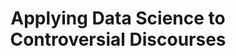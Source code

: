 ---
id: "ads-controdisc-eng" # nochmal überlegen
method: "Seminars (several)"
institution: "Faculty of Humanities"
title: "Applying Data Science to Controversial Discourses"
title_project: 
title_short: "ADS-ControDisc"
period: "Apr 23 ­­- Mar 24 (12 months)"
foerderlinie: "Subject-specific data literacy education"
round: "2"
filter: "2"
lecture2go:
uhh_url: "https://www.hcl.uni-hamburg.de/en/ddlitlab/data-literacy-lehrlabor/zweite-foerderrunde/01-ads-controdisc.html"
contributors: "Julia Schilling, Prof. Dr. Robert Fuchs"
quote: "A critical evaluation of the current Teaching Lab project also indicates that, by foregrounding the focus on data literacy, mainly intrinsically motivated students with a pre-existing interest in data literacy are addressed. Many students in English linguistics are reluctant to engage with data-intensive methods. A new approach is needed to reach these students."
text: |
    ## Orientation of the project

    The development of the project idea for the teaching project "Applying Data Science to Controversial Discourses" was motivated by several insights and considerations. Firstly, there was a need for a critical evaluation of the existing teaching lab on advanced data analysis for linguists from the first round of DDLitLab funding. Although this lab was successful and attracted a significant number of students with an intrinsic interest in data literacy, it was found that many students in English linguistics were reluctant to engage with data-intensive methods. This led to the realisation that a new approach was needed to reach those students who were previously reluctant to engage with data analysis. The idea of introducing controversial discourse as a central element was born out of the consideration that these topics have a broad resonance and could therefore also appeal to students who had previously shown little interest in data literacy.

    *Furthermore, weaknesses in the data literacy training of students were identified, particularly in the areas of data analysis and data application. This realisation was directly incorporated into the design of the new seminars, which focus on the interpretation of findings from large data corpora, particularly social media and newspaper corpora. Statistical, data-intensive analysis techniques are used to familiarise students with complex aspects of data literacy.*

    ## Review and results

    A key achievement of the teaching project was to motivate students to become data literate by integrating controversial discourses - in particular through the seminars "Understanding the Dynamics of COVID-19 Discourse" and "Climate Change Discourse: Between Global Catastrophe and Business as Usual". This approach helped to lower the inhibition threshold towards data analyses and promote interest.

    *The innovative idea was to embed data literacy in broader societal discourses rather than teaching in isolation. This promoted both technical skills and the ability to think critically about relevant topics and interpret data. To summarise, the teaching project successfully increased student interest and data analysis skills and laid the foundation for a long-term integration of data literacy at the Institute of English Studies at Universität Hamburg.*

    Specific RStudio workbooks have been developed to provide students with a structured approach to data analysis concepts and techniques. These hands-on workbooks include theoretical explanations, practical examples and exercises that ensure an effective learning process and enable students to understand and apply advanced data analysis methods.

    ## Tips from lecturers for lecturers

    As part of the project, the digital and didactic skills of teachers were developed in various ways. On the one hand, digital skills were expanded and deepened through the use of digital tools and methods. This experience and knowledge can now also be used and passed on in other courses. In addition, didactic skills were also further developed as part of the project by reflecting on the seminars together with the students and adapting them to their needs. Experience has shown that students particularly benefit from interactive teaching methods and practical exercises and that learning is promoted through application in real research projects. Through self-analysis as a teacher, teaching strategies could also be reconsidered and optimised in order to achieve better communication of the content and greater student motivation.

image: "https://www.hcl.uni-hamburg.de/16952580/ads-contro-fs-napendra-singh-a-cpfyska98-unsplash-733x414-6bcea4e919b5b9acc48656ccef7bb7239fe03652.jpg"
image_credit: "napendra singh / unsplash"
link_external:
stine: "SoSe 23 & WiSe 2023/24:  Seminars https://www.stine.uni-hamburg.de/scripts/mgrqispi.dll?APPNAME=CampusNet&PRGNAME=COURSEDETAILS&ARGUMENTS=-N000000000000001,-N000605,-N0,-N386424701980643,-N386424701940644,-N0,-N0,-N3,-AfQP74Mf9QMPbmuLTYup7fIi6vjAJ4zoKegmHODRxWBwFvqwjOYn9fMPjmoK7mDwzPYmdOg76fuUdHBULczAZvNUQcYcd7uRfQBFd4Sm0QULEmoUvVWW3vWDdRqADYMATHUpSHzR-PzDAOf5oegU0cUa-xSKhQoPuQ-RMYqKMOYL9PoL9mf68mgmgHuUjcSUk3SRgRZU6cgHoQQmp3fKUPWRBvBUTPzP5YbZsOq6dfoRFCfR7xfG3OkZMQdW54uKHvNyFmYPkVSpEmYK5YSm3PDWuRzWMRuBdcoptRYPd3uUFHY6DHgHkWzZJcMRIOfy6mDKSWUpMrgRKOYAbvqA0RBmv4fLdOD6qvSmNRWR9WBLQPd6ofWewmQlNvQHNeZDArbZovIi67gWw3QewCY6Tvd7dmNUgQzHeQNUfQZnNHWPhOInFWjo9vzHFmMP6QQpy3SmPPDVwQQW0CQPvQUWgxYRzODU7ffWSvNUIefReWIRMfNHFfS5yxImXYIH8PI58QzRZxYRIHUULWD5oPuWhmq5wP-HLm-WWYfUyeNmIPMHEvzoFRzWxOzWg4U5IvumvmUfwWfwAxWDZxZKq4zUYRjLPRj5oeW5ucf6IrUHyHWoW4fP6mgWtCYHumBKkPS5pWolFRYwgvBm-WQmv4SeZRd5HOYGZPkZNxSD9QQUjQ-mC4zRuPdwPeZPKfMHzrUPbxjKaRZRmPBUQPgouYMpefYoJWf56QZHQxSpe3Bnj4MftPjeAvoo8Vj53vDR3VIHw, https://www.stine.uni-hamburg.de/scripts/mgrqispi.dll?APPNAME=CampusNet&PRGNAME=COURSEDETAILS&ARGUMENTS=-N000000000000001,-N000605,-N0,-N386424701945645,-N386424701929646,-N0,-N0,-N3,-AfQP74Mf9QMPbmuLTYup7fIi6vjAJ4zoKegmHODRxWBwFvqwjOYn9fMPjmoK7mDwzPYmdOg76fuUdHBULczAZvNUQcYcd7uRfQBFd4Sm0QULEmoUvVWW3vWDdRqADYMATHUpSHzR-PzDAOf5oegU0cUa-xSKhQoPuQ-RMYqKMOYL9PoL9mf68mgmgHuUjcSUk3SRgRZU6cgHoQQmp3fKUPWRBvBUTPzP5YbZsOq6dfoRFCfR7xfG3OkZMQdW54uKHvNyFmYPkVSpEmYK5YSm3PDWuRzWMRuBdcoptRYPd3uUFHY6DHgHkWzZJcMRIOfy6mDKSWUpMrgRKOYAbvqA0RBmv4fLdOD6qvSmNRWR9WBLQPd6ofWewmQlNvQHNeZDArbZovIi67gWw3QewCY6Tvd7dmNUgQzHeQNUfQZnNHWPhOInFWjo9vzHFmMP6QQpy3SmPPDVwQQW0CQPvQUWgxYRzODU7ffWSvNUIefReWIRMfNHFfS5yxImXYIH8PI58QzRZxYRIHUULWD5oPuWhmq5wP-HLm-WWYfUyeNmIPMHEvzoFRzWxOzWg4U5IvumvmUfwWfwAxWDZxZKq4zUYRjLPRj5oeW5ucf6IrUHyHWoW4fP6mgWtCYHumBKkPS5pWolFRYwgvBm-WQmv4SeZRd5HOYGZPkZNxSD9QQUjQ-mC4zRuPdwPeZPKfMHzrUPbxjKaRZRmPBUQPgouYMpefYoJWf56QZHQxSpe3Bnj4MftPjeAvoo8Vj53vDR3VIHw, https://www.stine.uni-hamburg.de/scripts/mgrqispi.dll?APPNAME=CampusNet&PRGNAME=COURSEDETAILS&ARGUMENTS=-N000000000000001,-N000605,-N0,-N385235591608794,-N385235591639795,-N0,-N0,-N3,-ARB6qVDAmRSKDWdLjHQUUmzKSxuKvxNGl4zUPYYooRQUzQMD9PDR0Wd5K3fLtQfKbQdLemuUScuP-OSBtxMBARIRICYR-4qLAegpKYYPb3WHUQNP3QfGs7dB6RDGJQd6oPSU0VMLoPYmIOQiZYBLvPgpFfDHAPUUzCYUEmUU8RdZpWzwwvjU34UHKeDHqxUWs4IfjvBKQRuRemB6aCQWxCYoZOgmzYDmVOqmQYQPzcSKUmS5KmuPHQdRJfN5eVjLyVjPMPZKYO-LffW5SHNctmQUSOWfFHBWdfBPUWkZXrMA-YYAAmBPjOuLsedNjxMAYOdGbYWo6Ozm-vupZVdKvfSW9cbZKRSD6PQHWPZmx4YeZRUpbczZzPSLIPMHhOYwJ4BDdfIojmIWteq5A7MmgcUP-fN6SrMRPHWPdff6bxUlZP-H0rULLRNLTfQlAfBwVRqwHxoLJRzWV3QoLYuHTffW-rDo6RSf6WNFtxZpLxW59PDmDWW5Af-76xUUpYfKH4D5ycqAWHgHdcNoXvz50QN6fPIPA7UK0HIPdQIRzvWpdrqHYcuRdWuFwHzAhVDL9VjPjHzLFOtN-PZmHmzRf7fRYQ-cAHY9tQS7dmIi-7qBNRjWsmzRyOgD6mo5JRzKmvdfFVBmVxzLJOzRgefATVWLS7dWaRuRUWDfdcuB6YWiZ3Wpj4qAUmdAwrMPHYkZjOqUw7UmbxIR5f-L8eup94WWw7gPUQMWZWbZjmYKkcZDZ3WHbVYL93uRKRSoamuUY, https://www.stine.uni-hamburg.de/scripts/mgrqispi.dll?APPNAME=CampusNet&PRGNAME=COURSEDETAILS&ARGUMENTS=-N000000000000001,-N000605,-N0,-N385235712002895,-N385235712004896,-N0,-N0,-N3,-ARB6qVDAmRSKDWdLjHQUUmzKSxuKvxNGl4zUPYYooRQUzQMD9PDR0Wd5K3fLtQfKbQdLemuUScuP-OSBtxMBARIRICYR-4qLAegpKYYPb3WHUQNP3QfGs7dB6RDGJQd6oPSU0VMLoPYmIOQiZYBLvPgpFfDHAPUUzCYUEmUU8RdZpWzwwvjU34UHKeDHqxUWs4IfjvBKQRuRemB6aCQWxCYoZOgmzYDmVOqmQYQPzcSKUmS5KmuPHQdRJfN5eVjLyVjPMPZKYO-LffW5SHNctmQUSOWfFHBWdfBPUWkZXrMA-YYAAmBPjOuLsedNjxMAYOdGbYWo6Ozm-vupZVdKvfSW9cbZKRSD6PQHWPZmx4YeZRUpbczZzPSLIPMHhOYwJ4BDdfIojmIWteq5A7MmgcUP-fN6SrMRPHWPdff6bxUlZP-H0rULLRNLTfQlAfBwVRqwHxoLJRzWV3QoLYuHTffW-rDo6RSf6WNFtxZpLxW59PDmDWW5Af-76xUUpYfKH4D5ycqAWHgHdcNoXvz50QN6fPIPA7UK0HIPdQIRzvWpdrqHYcuRdWuFwHzAhVDL9VjPjHzLFOtN-PZmHmzRf7fRYQ-cAHY9tQS7dmIi-7qBNRjWsmzRyOgD6mo5JRzKmvdfFVBmVxzLJOzRgefATVWLS7dWaRuRUWDfdcuB6YWiZ3Wpj4qAUmdAwrMPHYkZjOqUw7UmbxIR5f-L8eup94WWw7gPUQMWZWbZjmYKkcZDZ3WHbVYL93uRKRSoamuUY" 
---